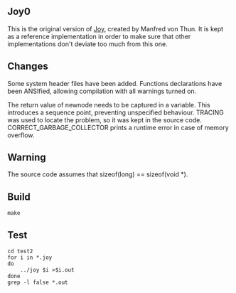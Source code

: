 Joy0
----

This is the original version of [Joy](https://github.com/Wodan58/Joy),
created by Manfred von Thun. It is kept as a reference implementation
in order to make sure that other implementations don't deviate too much
from this one.

Changes
-------

Some system header files have been added. Functions declarations have been
ANSIfied, allowing compilation with all warnings turned on.

The return value of newnode needs to be captured in a variable.
This introduces a sequence point, preventing unspecified behaviour.
TRACING was used to locate the problem, so it was kept in the source code.
CORRECT\_GARBAGE\_COLLECTOR prints a runtime error in case of memory overflow.

Warning
-------

The source code assumes that sizeof(long) == sizeof(void *).

Build
-----

    make

Test
----

    cd test2
    for i in *.joy
    do
        ../joy $i >$i.out
    done
    grep -l false *.out
